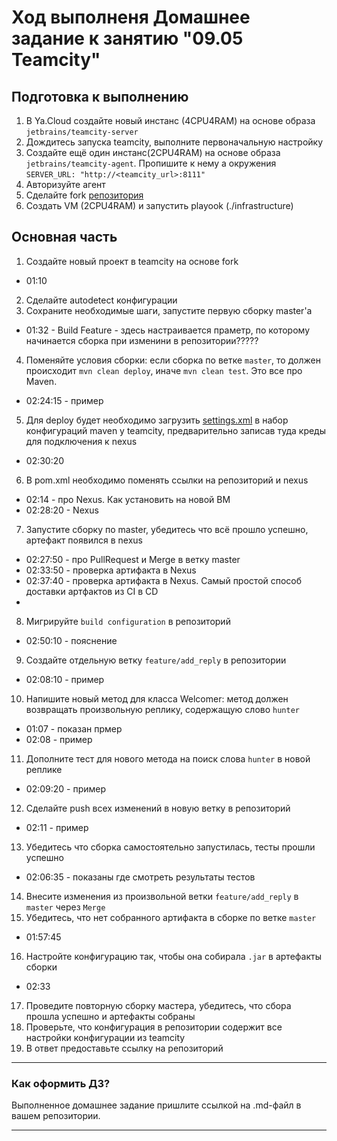 # Ход выполненя Домашнее задание к занятию "09.05 Teamcity"

## Подготовка к выполнению

1. В Ya.Cloud создайте новый инстанс (4CPU4RAM) на основе образа `jetbrains/teamcity-server`
2. Дождитесь запуска teamcity, выполните первоначальную настройку
3. Создайте ещё один инстанс(2CPU4RAM) на основе образа `jetbrains/teamcity-agent`. Пропишите к нему a окружения `SERVER_URL: "http://<teamcity_url>:8111"`
4. Авторизуйте агент
5. Сделайте fork [репозитория](https://github.com/aragastmatb/example-teamcity)
6. Создать VM (2CPU4RAM) и запустить playook (./infrastructure)

## Основная часть

1. Создайте новый проект в teamcity на основе fork
- 01:10

2. Сделайте autodetect конфигурации
3. Сохраните необходимые шаги, запустите первую сборку master'a
- 01:32 - Build Feature - здесь настраивается праметр, по которому начинается сборка при изменини в репозитории?????

4. Поменяйте условия сборки: если сборка по ветке `master`, то должен происходит `mvn clean deploy`, иначе `mvn clean test`. Это все про Maven.
- 02:24:15 - пример

5. Для deploy будет необходимо загрузить [settings.xml](./teamcity/settings.xml) в набор конфигураций maven у teamcity, предварительно записав туда креды для подключения к nexus
- 02:30:20

6. В pom.xml необходимо поменять ссылки на репозиторий и nexus
- 02:14 - про Nexus. Как установить на новой ВМ
- 02:28:20 - Nexus

7. Запустите сборку по master, убедитесь что всё прошло успешно, артефакт появился в nexus
- 02:27:50 - про PullRequest и Merge в ветку master
- 02:33:50 - проверка артифакта в Nexus
- 02:37:40 - проверка артифакта в Nexus. Самый простой способ доставки артфактов из CI в CD
- 

8. Мигрируйте `build configuration` в репозиторий
- 02:50:10 - пояснение 

9. Создайте отдельную ветку `feature/add_reply` в репозитории
- 02:08:10 - пример

10. Напишите новый метод для класса Welcomer: метод должен возвращать произвольную реплику, содержащую слово `hunter`
- 01:07 - показан прмер
- 02:08 - пример

11. Дополните тест для нового метода на поиск слова `hunter` в новой реплике
- 02:09:20 - пример

12. Сделайте push всех изменений в новую ветку в репозиторий
- 02:11 - пример

13. Убедитесь что сборка самостоятельно запустилась, тесты прошли успешно
- 02:06:35 - показаны где смотреть результаты тестов

14. Внесите изменения из произвольной ветки `feature/add_reply` в `master` через `Merge`
15. Убедитесь, что нет собранного артифакта в сборке по ветке `master`
- 01:57:45

16. Настройте конфигурацию так, чтобы она собирала `.jar` в артефакты сборки
- 02:33

17. Проведите повторную сборку мастера, убедитесь, что сбора прошла успешно и артефакты собраны
18. Проверьте, что конфигурация в репозитории содержит все настройки конфигурации из teamcity
19. В ответ предоставьте ссылку на репозиторий

---

### Как оформить ДЗ?

Выполненное домашнее задание пришлите ссылкой на .md-файл в вашем репозитории.

---
